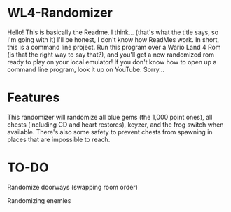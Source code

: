 # WL4-Randomizer

Hello!  This is basically the Readme.  I think... (that's what the title says, so I'm going with it)  I'll be honest,  I don't know how ReadMes work.  In short, this is a command line project.  Run this program over a Wario Land 4 Rom (is that the right way to say that?), and you'll get a new randomized rom ready to play on your local emulator!  If you don't know how to open up a command line program, look it up on YouTube.  Sorry...

# Features

This randomizer will randomize all blue gems (the 1,000 point ones), all chests (including CD and heart restores), keyzer, and the frog switch when available.  There's also some safety to prevent chests from spawning in places that are impossible to reach.

# TO-DO

Randomize doorways (swapping room order)

Randomizing enemies
